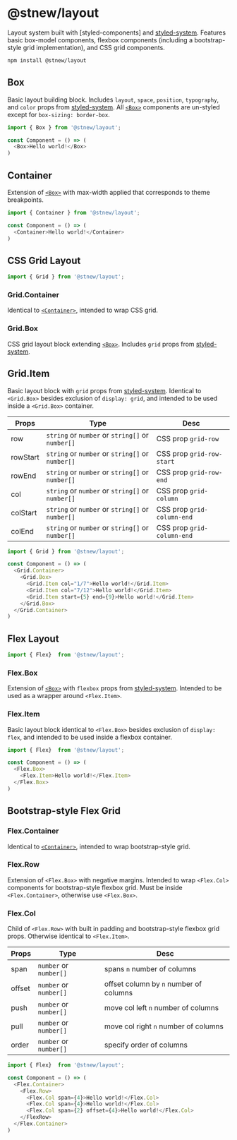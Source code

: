 # @stnew/layout

Layout system built with [styled-components] and [styled-system]. Features basic box-model components, flexbox components (including a bootstrap-style grid implementation), and CSS grid components.

```sh
npm install @stnew/layout
```

## Box

Basic layout building block. Includes `layout`, `space`, `position`, `typography`, and `color` props from [styled-system]. All [`<Box>`] components are un-styled except for `box-sizing: border-box`.

```javascript
import { Box } from '@stnew/layout';

const Component = () => (
  <Box>Hello world!</Box>
)
```

## Container

Extension of [`<Box>`] with max-width applied that corresponds to theme breakpoints.

```javascript
import { Container } from '@stnew/layout';

const Component = () => (
  <Container>Hello world!</Container>
)
```

## CSS Grid Layout

```javascript
import { Grid } from '@stnew/layout';
```

### Grid.Container

Identical to [`<Container>`], intended to wrap CSS grid.

### Grid.Box

CSS grid layout block extending [`<Box>`]. Includes `grid` props from [styled-system].

## Grid.Item

Basic layout block with `grid` props from [styled-system]. Identical to `<Grid.Box>` besides exclusion of `display: grid`, and intended to be used inside a `<Grid.Box>` container.

| Props    | Type                                             | Desc                       |
| -------- | ------------------------------------------------ | -------------------------- |
| row      | `string` or `number` or `string[]` or `number[]` | CSS prop `grid-row`        |
| rowStart | `string` or `number` or `string[]` or `number[]` | CSS prop `grid-row-start`  |
| rowEnd   | `string` or `number` or `string[]` or `number[]` | CSS prop `grid-row-end`    |
| col      | `string` or `number` or `string[]` or `number[]` | CSS prop `grid-column`     |
| colStart | `string` or `number` or `string[]` or `number[]` | CSS prop `grid-column-end` |
| colEnd   | `string` or `number` or `string[]` or `number[]` | CSS prop `grid-column-end` |

```javascript
import { Grid } from '@stnew/layout';

const Component = () => (
  <Grid.Container>
    <Grid.Box>
      <Grid.Item col="1/7">Hello world!</Grid.Item>
      <Grid.Item col="7/12">Hello world!</Grid.Item>
      <Grid.Item start={5} end={9}>Hello world!</Grid.Item>
    </Grid.Box>
  </Grid.Container>
)
```

## Flex Layout

```javascript
import { Flex}  from '@stnew/layout';
```

### Flex.Box

Extension of [`<Box>`] with `flexbox` props from [styled-system]. Intended to be used as a wrapper around `<Flex.Item>`.

### Flex.Item

Basic layout block identical to `<Flex.Box>` besides exclusion of `display: flex`, and intended to be used inside a flexbox container.

```javascript
import { Flex}  from '@stnew/layout';

const Component = () => (
  <Flex.Box>
    <Flex.Item>Hello world!</Flex.Item>
  </Flex.Box>
)
```

## Bootstrap-style Flex Grid

### Flex.Container

Identical to [`<Container>`], intended to wrap bootstrap-style grid.

### Flex.Row

Extension of `<Flex.Box>` with negative margins. Intended to wrap `<Flex.Col>` components for bootstrap-style flexbox grid. Must be inside `<Flex.Container>`, otherwise use `<Flex.Box>`.

### Flex.Col

Child of `<Flex.Row>` with built in padding and bootstrap-style flexbox grid props. Otherwise identical to `<Flex.Item>`.

| Props  | Type                   | Desc                                   |
| ------ | ---------------------- | -------------------------------------- |
| span   | `number` or `number[]` | spans `n` number of columns            |
| offset | `number` or `number[]` | offset column by `n` number of columns |
| push   | `number` or `number[]` | move col left `n` number of columns    |
| pull   | `number` or `number[]` | move col right `n` number of columns   |
| order  | `number` or `number[]` | specify order of columns               |

```javascript
import { Flex}  from '@stnew/layout';

const Component = () => (
  <Flex.Container>
    <Flex.Row>
      <Flex.Col span={4}>Hello world!</Flex.Col>
      <Flex.Col span={4}>Hello world!</Flex.Col>
      <Flex.Col span={2} offset={4}>Hello world!</Flex.Col>
    </FlexRow>
  </Flex.Container>
)
```

[`<Box>`]: #box
[`<Container>`]: #container
[styled-system]: https://styled-system.com/api
